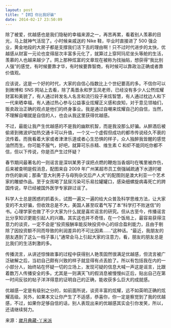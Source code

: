 ```yaml
---
layout: post
title: "【转】你比我好骗"
date: 2014-02-17 23:50:09
---
```


除了被爱，优越感也是我们隐秘的幸福来源之一，再苦再累，看着别人羡慕的目光，马上就神气活现了。小时候亲戚送的 Nike 鞋，毕业时直接进了 500 强企业，黄金地段的大房子都是支撑我们活下去的理由啊！只不过时代进步的太快，优越感从财富一元论也变得层次丰富多元化了，就算过上穿阿玛尼坐头等舱的生活，羡慕的人也越来越少了。网上那种炫富的文章现在被称为找抽贴，想获得“我比别人强”的感觉，有时候要靠才华，有时候要靠智商，有时候可以靠政治正确或者靠价值观。

应该说，这是一个好的时代，大家的自信心指数比上个世纪要高的多。不信你可以到微博和 SNS 网站上去看，除了禹晋永和罗玉凤老师，已经没有多少人公然炫耀财富和美貌了，有人通过转发名人名言和流行段子来炫智慧，有人通过枕边人和下一代来晒幸福，有人通过热心参与公益事业炫耀正义感和良知，对于意见领袖们，贩卖政治正确的观点是他们的终身事业。我是通过自嘲来炫耀自己的自信，当然，不理解自嘲就是自信的人，也会从我这里获得优越感。

不过，最能让我产生优越感的不是我的幽默机智，而是我没那么好骗。从醉酒后被偷肾到微波炉加热交通卡可以升值，一个又一个虚假但成功的都市传说经久不衰的流传着。而我看着大家或者津津乐道或者心生恐惧的样子，众人独醉我皆醒的感觉油然而生。你可能不服气，好吧，就算可乐杀精、维生素 C 和虾不能同吃你都不信，但以下传说，你是否产生过怀疑？

春节期间最著名的一则谣言是深圳某男子误把点燃的鞭炮当香烟叼在嘴里被炸伤，后来被查明是假消息，配图来自 2009 年广州某超市员工倒强碱疏通下水道时被炸伤的新闻；那条“意大利男子与母狗杂交后产人犬”的配图则是澳大利亚一个艺术家的雕塑作品。至于女孩喝了鼠尿污染可乐易拉罐罐口，感染细螺旋病毒死亡的跨国传说，早已经被国外医学专家辟过谣了。

科学人士总是困惑的抓着头，试图一遍又一遍的给大众普及科学思维方法，让大家变的不太好骗，但收效总是不大，美国人甚至叹着气写了本“科学打不败迷信”的书。心理学家也做了不少大家为什么就是喜欢谣言的研究。但从古至今，传播谣言比分享知识更能引起人的兴趣。其实这也并不奇怪，在一个饭局上，最容易获得注意力的谈资，一定不会是“投资报酬率能反映投资中心的综合盈利能力，且由于剔除了因投资额不同而导致的利润差异的不可比因素……”这种话。“最近，我朋友的朋友遇到了这么一档子事儿”通常会马上引起大家的注意力，看，朋友的朋友总是比我们的生活刺激的多。

传播流言，从讲述惊悚故事的过程中获得别人艳羡固然很满足优越感，但流言被广泛破解之后，当初自己颇有兴致的样子就显得有点丢脸了。所以有包括我在内的一小部分人，始终站在怀疑一切的立场上，发现可疑的信息大喊一声这是谣言，比跟着数万人传播安全的多。尤其是一则满天飞的假消息被慢慢纠正后，贴出自己在第一时间反驳的帖子洋洋得意的证明自己的正确，能收获多么巨大的成就感。

优越感一定是有级别之分的，如前面所说，谈资丰富的炫耀，远不如英明正确的炫耀高级。另外，如果本文让你产生了不适感，恭喜你，你一定是察觉到了我的优越感，不过，如果你足够自信的话，别人表现出来的优越感其实会引你发笑，所以，还请继续努力。

来源：[嵗月典藏-丫米派][1]

[1]: http://www.blogbus.com/yami-logs/107315453.html "這個世界無非如此，都在塵世裏混沌的打著滾，鮮有例外。"

